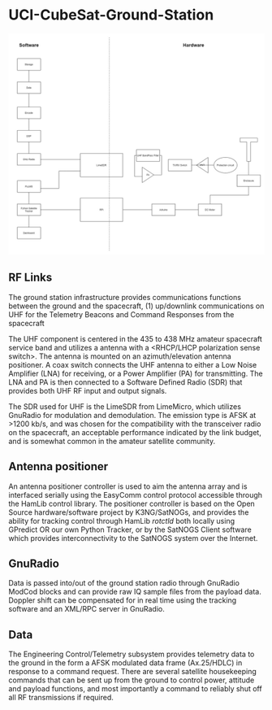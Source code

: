 # UCI-CubeSat-Ground-Station
![Ground Station Block Diagram](https://github.com/UCI-CubeSat/UCI-CubeSat-Ground-Station/blob/main/doc/CubeSAT%20Ground%20Station.jpg)

## RF Links

The ground station infrastructure provides communications functions between the ground and the spacecraft, (1) up/downlink communications on UHF for the Telemetry Beacons and Command Responses from the spacecraft

The UHF component is centered in the 435 to 438 MHz amateur spacecraft service band and utilizes a <circular polarized directional Yagi> antenna with a <RHCP/LHCP polarization sense switch>. The antenna is mounted on an azimuth/elevation antenna positioner. A coax switch connects the UHF antenna to either a Low Noise Amplifier (LNA) for receiving, or a Power Amplifier (PA) for transmitting. The LNA and PA is then connected to a Software Defined Radio (SDR) that provides both UHF RF input and output signals.
  
The SDR used for UHF is the LimeSDR from LimeMicro, which utilizes GnuRadio for modulation and demodulation. The emission type is AFSK at >1200 kb/s, and was chosen for the compatibility with the transceiver radio on the spacecraft, an acceptable performance indicated by the link budget, and is somewhat common in the amateur satellite community.
  
## Antenna positioner

An antenna positioner controller is used to aim the antenna array and is interfaced serially using the EasyComm control protocol accessible through the HamLib control library. The positioner controller is based on the Open Source hardware/software project by K3NG/SatNOGs, and provides the ability for tracking control through HamLib _rotctld_ both locally using GPredict OR our own Python Tracker, or by the SatNOGS Client software which provides interconnectivity to the SatNOGS system over the Internet.

## GnuRadio 

Data is passed into/out of the ground station radio through GnuRadio ModCod blocks and can provide raw IQ sample files from the payload data. Doppler shift can be compensated for in real time using the tracking software and an XML/RPC server in GnuRadio.

## Data
  
The Engineering Control/Telemetry subsystem provides telemetry data to the ground in the form a AFSK modulated data frame (Ax.25/HDLC) in response to a command request. There are several satellite housekeeping commands that can be sent up from the ground to control power, attitude and payload functions, and most importantly a command to reliably shut off all RF transmissions if required.
